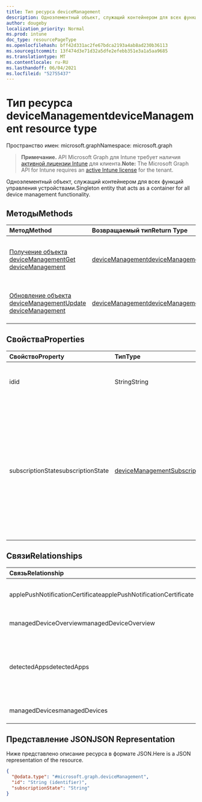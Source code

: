 ```yaml
---
title: Тип ресурса deviceManagement
description: Одноэлементный объект, служащий контейнером для всех функций управления устройствами.
author: dougeby
localization_priority: Normal
ms.prod: intune
doc_type: resourcePageType
ms.openlocfilehash: bff42d331ac2fe67bdca2193a4ab8ad230b36113
ms.sourcegitcommit: 13f474d3e71d32a5dfe2efebb351e3a1a5aa9685
ms.translationtype: MT
ms.contentlocale: ru-RU
ms.lasthandoff: 06/04/2021
ms.locfileid: "52755437"
---
```

# <a name="devicemanagement-resource-type"></a><span data-ttu-id="ff2c4-103">Тип ресурса deviceManagement</span><span class="sxs-lookup"><span data-stu-id="ff2c4-103">deviceManagement resource type</span></span>

<span data-ttu-id="ff2c4-104">Пространство имен: microsoft.graph</span><span class="sxs-lookup"><span data-stu-id="ff2c4-104">Namespace: microsoft.graph</span></span>

> <span data-ttu-id="ff2c4-105">**Примечание.** API Microsoft Graph для Intune требует наличия [активной лицензии Intune](https://go.microsoft.com/fwlink/?linkid=839381) для клиента.</span><span class="sxs-lookup"><span data-stu-id="ff2c4-105">**Note:** The Microsoft Graph API for Intune requires an [active Intune license](https://go.microsoft.com/fwlink/?linkid=839381) for the tenant.</span></span>

<span data-ttu-id="ff2c4-106">Одноэлементный объект, служащий контейнером для всех функций управления устройствами.</span><span class="sxs-lookup"><span data-stu-id="ff2c4-106">Singleton entity that acts as a container for all device management functionality.</span></span>

## <a name="methods"></a><span data-ttu-id="ff2c4-107">Методы</span><span class="sxs-lookup"><span data-stu-id="ff2c4-107">Methods</span></span>
|<span data-ttu-id="ff2c4-108">Метод</span><span class="sxs-lookup"><span data-stu-id="ff2c4-108">Method</span></span>|<span data-ttu-id="ff2c4-109">Возвращаемый тип</span><span class="sxs-lookup"><span data-stu-id="ff2c4-109">Return Type</span></span>|<span data-ttu-id="ff2c4-110">Описание</span><span class="sxs-lookup"><span data-stu-id="ff2c4-110">Description</span></span>|
|:---|:---|:---|
|[<span data-ttu-id="ff2c4-111">Получение объекта deviceManagement</span><span class="sxs-lookup"><span data-stu-id="ff2c4-111">Get deviceManagement</span></span>](../api/intune-devices-devicemanagement-get.md)|[<span data-ttu-id="ff2c4-112">deviceManagement</span><span class="sxs-lookup"><span data-stu-id="ff2c4-112">deviceManagement</span></span>](../resources/intune-devices-devicemanagement.md)|<span data-ttu-id="ff2c4-113">Чтение свойств и связей объекта [deviceManagement](../resources/intune-devices-devicemanagement.md).</span><span class="sxs-lookup"><span data-stu-id="ff2c4-113">Read properties and relationships of the [deviceManagement](../resources/intune-devices-devicemanagement.md) object.</span></span>|
|[<span data-ttu-id="ff2c4-114">Обновление объекта deviceManagement</span><span class="sxs-lookup"><span data-stu-id="ff2c4-114">Update deviceManagement</span></span>](../api/intune-devices-devicemanagement-update.md)|[<span data-ttu-id="ff2c4-115">deviceManagement</span><span class="sxs-lookup"><span data-stu-id="ff2c4-115">deviceManagement</span></span>](../resources/intune-devices-devicemanagement.md)|<span data-ttu-id="ff2c4-116">Обновление свойств объекта [deviceManagement](../resources/intune-devices-devicemanagement.md).</span><span class="sxs-lookup"><span data-stu-id="ff2c4-116">Update the properties of a [deviceManagement](../resources/intune-devices-devicemanagement.md) object.</span></span>|

## <a name="properties"></a><span data-ttu-id="ff2c4-117">Свойства</span><span class="sxs-lookup"><span data-stu-id="ff2c4-117">Properties</span></span>
|<span data-ttu-id="ff2c4-118">Свойство</span><span class="sxs-lookup"><span data-stu-id="ff2c4-118">Property</span></span>|<span data-ttu-id="ff2c4-119">Тип</span><span class="sxs-lookup"><span data-stu-id="ff2c4-119">Type</span></span>|<span data-ttu-id="ff2c4-120">Описание</span><span class="sxs-lookup"><span data-stu-id="ff2c4-120">Description</span></span>|
|:---|:---|:---|
|<span data-ttu-id="ff2c4-121">id</span><span class="sxs-lookup"><span data-stu-id="ff2c4-121">id</span></span>|<span data-ttu-id="ff2c4-122">String</span><span class="sxs-lookup"><span data-stu-id="ff2c4-122">String</span></span>|<span data-ttu-id="ff2c4-123">Уникальный идентификатор устройства.</span><span class="sxs-lookup"><span data-stu-id="ff2c4-123">Unique Identifier for the device</span></span>|
|<span data-ttu-id="ff2c4-124">subscriptionState</span><span class="sxs-lookup"><span data-stu-id="ff2c4-124">subscriptionState</span></span>|[<span data-ttu-id="ff2c4-125">deviceManagementSubscriptionState</span><span class="sxs-lookup"><span data-stu-id="ff2c4-125">deviceManagementSubscriptionState</span></span>](../resources/intune-devices-devicemanagementsubscriptionstate.md)|<span data-ttu-id="ff2c4-126">Состояние подписки на управление мобильными устройствами для клиента.</span><span class="sxs-lookup"><span data-stu-id="ff2c4-126">Tenant mobile device management subscription state.</span></span> <span data-ttu-id="ff2c4-127">Возможные значения: `pending`, `active`, `warning`, `disabled`, `deleted`, `blocked`, `lockedOut`.</span><span class="sxs-lookup"><span data-stu-id="ff2c4-127">Possible values are: `pending`, `active`, `warning`, `disabled`, `deleted`, `blocked`, `lockedOut`.</span></span>|

## <a name="relationships"></a><span data-ttu-id="ff2c4-128">Связи</span><span class="sxs-lookup"><span data-stu-id="ff2c4-128">Relationships</span></span>
|<span data-ttu-id="ff2c4-129">Связь</span><span class="sxs-lookup"><span data-stu-id="ff2c4-129">Relationship</span></span>|<span data-ttu-id="ff2c4-130">Тип</span><span class="sxs-lookup"><span data-stu-id="ff2c4-130">Type</span></span>|<span data-ttu-id="ff2c4-131">Описание</span><span class="sxs-lookup"><span data-stu-id="ff2c4-131">Description</span></span>|
|:---|:---|:---|
|<span data-ttu-id="ff2c4-132">applePushNotificationCertificate</span><span class="sxs-lookup"><span data-stu-id="ff2c4-132">applePushNotificationCertificate</span></span>|[<span data-ttu-id="ff2c4-133">applePushNotificationCertificate</span><span class="sxs-lookup"><span data-stu-id="ff2c4-133">applePushNotificationCertificate</span></span>](../resources/intune-devices-applepushnotificationcertificate.md)|<span data-ttu-id="ff2c4-134">Сертификат push-уведомлений Apple</span><span class="sxs-lookup"><span data-stu-id="ff2c4-134">Apple push notification certificate.</span></span>|
|<span data-ttu-id="ff2c4-135">managedDeviceOverview</span><span class="sxs-lookup"><span data-stu-id="ff2c4-135">managedDeviceOverview</span></span>|[<span data-ttu-id="ff2c4-136">managedDeviceOverview</span><span class="sxs-lookup"><span data-stu-id="ff2c4-136">managedDeviceOverview</span></span>](../resources/intune-devices-manageddeviceoverview.md)|<span data-ttu-id="ff2c4-137">Обзор устройств</span><span class="sxs-lookup"><span data-stu-id="ff2c4-137">Device overview</span></span>|
|<span data-ttu-id="ff2c4-138">detectedApps</span><span class="sxs-lookup"><span data-stu-id="ff2c4-138">detectedApps</span></span>|<span data-ttu-id="ff2c4-139">Коллекция [detectedApp](../resources/intune-devices-detectedapp.md)</span><span class="sxs-lookup"><span data-stu-id="ff2c4-139">[detectedApp](../resources/intune-devices-detectedapp.md) collection</span></span>|<span data-ttu-id="ff2c4-140">Список обнаруженных приложений, связанных с устройством.</span><span class="sxs-lookup"><span data-stu-id="ff2c4-140">The list of detected apps associated with a device.</span></span>|
|<span data-ttu-id="ff2c4-141">managedDevices</span><span class="sxs-lookup"><span data-stu-id="ff2c4-141">managedDevices</span></span>|<span data-ttu-id="ff2c4-142">Коллекция [managedDevice](../resources/intune-devices-manageddevice.md)</span><span class="sxs-lookup"><span data-stu-id="ff2c4-142">[managedDevice](../resources/intune-devices-manageddevice.md) collection</span></span>|<span data-ttu-id="ff2c4-143">Список управляемых устройств.</span><span class="sxs-lookup"><span data-stu-id="ff2c4-143">The list of managed devices.</span></span>|

## <a name="json-representation"></a><span data-ttu-id="ff2c4-144">Представление JSON</span><span class="sxs-lookup"><span data-stu-id="ff2c4-144">JSON Representation</span></span>
<span data-ttu-id="ff2c4-145">Ниже представлено описание ресурса в формате JSON.</span><span class="sxs-lookup"><span data-stu-id="ff2c4-145">Here is a JSON representation of the resource.</span></span>
<!-- {
  "blockType": "resource",
  "keyProperty": "id",
  "@odata.type": "microsoft.graph.deviceManagement"
}
-->
``` json
{
  "@odata.type": "#microsoft.graph.deviceManagement",
  "id": "String (identifier)",
  "subscriptionState": "String"
}
```




